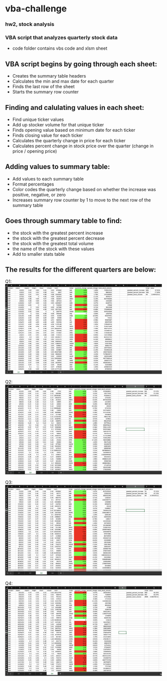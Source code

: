 # vba-challenge
### hw2, stock analysis
### VBA script that analyzes quarterly stock data
- code folder contains vbs code and xlsm sheet
  
## VBA script begins by going through each sheet:
  - Creates the summary table headers
  - Calculates the min and max date for each quarter
  - Finds the last row of the sheet
  - Starts the summary row counter

## Finding and calulating values in each sheet:
- Find unique ticker values
- Add up stocker volume for that unique ticker
- Finds opening value based on minimum date for each ticker
- Finds closing value for each ticker
- Calculates the quarterly change in price for each ticker
- Calculates percent change in stock price over the quarter (change in price / opening price)

## Adding values to summary table:
- Add values to each summary table
- Format percentages
- Color codes the quarterly change based on whether the increase was positive, negative, or zero
- Increases summary row counter by 1 to move to the next row of the summary table

## Goes through summary table to find:
- the stock with the greatest percent increase
- the stock with the greatest percent decrease
- the stock with the greatest total volume
- the name of the stock with these values
- Add to smaller stats table

## The results for the different quarters are below: 

Q1:
![Q1](https://github.com/caitlin-hartley/vba-challenge/blob/main/images/q1_stock_results.png)

Q2:
![Q2](https://github.com/caitlin-hartley/vba-challenge/blob/main/images/q2_stock_results.png)

Q3:
![Q3](https://github.com/caitlin-hartley/vba-challenge/blob/main/images/q3_stock_results.png)

Q4:
![Q4](https://github.com/caitlin-hartley/vba-challenge/blob/main/images/q4_stock_results.png)
